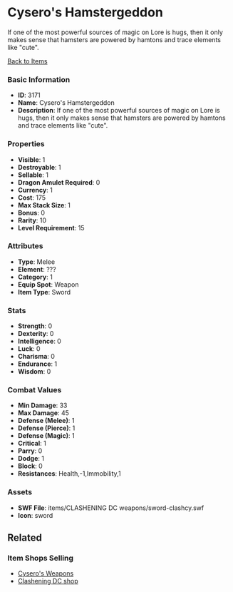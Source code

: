 # Cysero's Hamstergeddon

If one of the most powerful sources of magic on Lore is hugs, then it only makes sense that hamsters are powered by hamtons and trace elements like "cute".  

[Back to Items](../items.md)

### Basic Information

- **ID**: 3171
- **Name**: Cysero&#039;s Hamstergeddon
- **Description**: If one of the most powerful sources of magic on Lore is hugs, then it only makes sense that hamsters are powered by hamtons and trace elements like &quot;cute&quot;.  

### Properties

- **Visible**: 1
- **Destroyable**: 1
- **Sellable**: 1
- **Dragon Amulet Required**: 0
- **Currency**: 1
- **Cost**: 175
- **Max Stack Size**: 1
- **Bonus**: 0
- **Rarity**: 10
- **Level Requirement**: 15

### Attributes

- **Type**: Melee
- **Element**: ???
- **Category**: 1
- **Equip Spot**: Weapon
- **Item Type**: Sword

### Stats

- **Strength**: 0
- **Dexterity**: 0
- **Intelligence**: 0
- **Luck**: 0
- **Charisma**: 0
- **Endurance**: 1
- **Wisdom**: 0

### Combat Values

- **Min Damage**: 33
- **Max Damage**: 45
- **Defense (Melee)**: 1
- **Defense (Pierce)**: 1
- **Defense (Magic)**: 1
- **Critical**: 1
- **Parry**: 0
- **Dodge**: 1
- **Block**: 0
- **Resistances**: Health,-1,Immobility,1

### Assets

- **SWF File**: items/CLASHENING DC weapons/sword-clashcy.swf
- **Icon**: sword

## Related

### Item Shops Selling

- [Cysero's Weapons](../item-shops/44-cysero-s-weapons.md)
- [Clashening DC shop](../item-shops/123-clashening-dc-shop.md)

